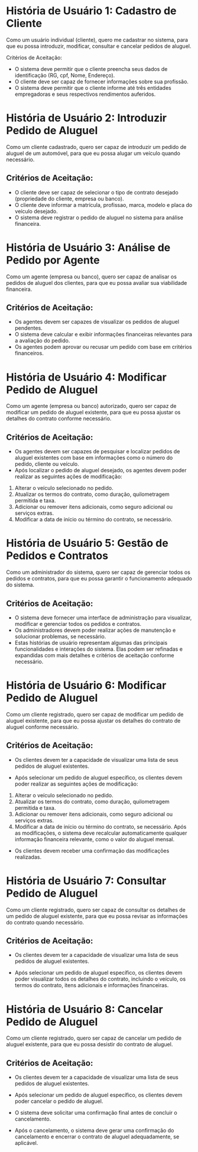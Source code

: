 # História de Usuário 1: Cadastro de Cliente

Como um usuário individual (cliente), quero me cadastrar no sistema, para que eu possa introduzir, modificar, consultar e cancelar pedidos de aluguel.

Critérios de Aceitação:

- O sistema deve permitir que o cliente preencha seus dados de identificação (RG, cpf, Nome, Endereço).
- O cliente deve ser capaz de fornecer informações sobre sua profissão.
- O sistema deve permitir que o cliente informe até três entidades empregadoras e seus respectivos rendimentos auferidos.

# História de Usuário 2: Introduzir Pedido de Aluguel

Como um cliente cadastrado, quero ser capaz de introduzir um pedido de aluguel de um automóvel, para que eu possa alugar um veículo quando necessário.

## Critérios de Aceitação:

- O cliente deve ser capaz de selecionar o tipo de contrato desejado (propriedade do cliente, empresa ou banco).
- O cliente deve informar a matrícula, profissao, marca, modelo e placa do veículo desejado.
- O sistema deve registrar o pedido de aluguel no sistema para análise financeira.

# História de Usuário 3: Análise de Pedido por Agente

Como um agente (empresa ou banco), quero ser capaz de analisar os pedidos de aluguel dos clientes, para que eu possa avaliar sua viabilidade financeira.

## Critérios de Aceitação:

- Os agentes devem ser capazes de visualizar os pedidos de aluguel pendentes.
- O sistema deve calcular e exibir informações financeiras relevantes para a avaliação do pedido.
- Os agentes podem aprovar ou recusar um pedido com base em critérios financeiros.

# História de Usuário 4: Modificar Pedido de Aluguel

Como um agente (empresa ou banco) autorizado, quero ser capaz de modificar um pedido de aluguel existente, para que eu possa ajustar os detalhes do contrato conforme necessário.

## Critérios de Aceitação:
- Os agentes devem ser capazes de pesquisar e localizar pedidos de aluguel existentes com base em informações como o número do pedido, cliente ou veículo.
- Após localizar o pedido de aluguel desejado, os agentes devem poder realizar as seguintes ações de modificação:

1. Alterar o veículo selecionado no pedido.
2. Atualizar os termos do contrato, como duração, quilometragem permitida e taxa.
3. Adicionar ou remover itens adicionais, como seguro adicional ou serviços extras.
4. Modificar a data de início ou término do contrato, se necessário.

# História de Usuário 5: Gestão de Pedidos e Contratos

Como um administrador do sistema, quero ser capaz de gerenciar todos os pedidos e contratos, para que eu possa garantir o funcionamento adequado do sistema.

## Critérios de Aceitação:

- O sistema deve fornecer uma interface de administração para visualizar, modificar e gerenciar todos os pedidos e contratos.
- Os administradores devem poder realizar ações de manutenção e solucionar problemas, se necessário.
- Estas histórias de usuário representam algumas das principais funcionalidades e interações do sistema. Elas podem ser refinadas e expandidas com mais detalhes e critérios de aceitação conforme necessário.

# História de Usuário 6: Modificar Pedido de Aluguel

Como um cliente registrado, quero ser capaz de modificar um pedido de aluguel existente, para que eu possa ajustar os detalhes do contrato de aluguel conforme necessário.

## Critérios de Aceitação:

- Os clientes devem ter a capacidade de visualizar uma lista de seus pedidos de aluguel existentes.

- Após selecionar um pedido de aluguel específico, os clientes devem poder realizar as seguintes ações de modificação:

1. Alterar o veículo selecionado no pedido.
2. Atualizar os termos do contrato, como duração, quilometragem permitida e taxa.
3. Adicionar ou remover itens adicionais, como seguro adicional ou serviços extras.
4. Modificar a data de início ou término do contrato, se necessário.
Após as modificações, o sistema deve recalcular automaticamente qualquer informação financeira relevante, como o valor do aluguel mensal.

- Os clientes devem receber uma confirmação das modificações realizadas.

# História de Usuário 7: Consultar Pedido de Aluguel

Como um cliente registrado, quero ser capaz de consultar os detalhes de um pedido de aluguel existente, para que eu possa revisar as informações do contrato quando necessário.

## Critérios de Aceitação:

- Os clientes devem ter a capacidade de visualizar uma lista de seus pedidos de aluguel existentes.

- Após selecionar um pedido de aluguel específico, os clientes devem poder visualizar todos os detalhes do contrato, incluindo o veículo, os termos do contrato, itens adicionais e informações financeiras.

# História de Usuário 8: Cancelar Pedido de Aluguel

Como um cliente registrado, quero ser capaz de cancelar um pedido de aluguel existente, para que eu possa desistir do contrato de aluguel.

## Critérios de Aceitação:

- Os clientes devem ter a capacidade de visualizar uma lista de seus pedidos de aluguel existentes.

- Após selecionar um pedido de aluguel específico, os clientes devem poder cancelar o pedido de aluguel.

- O sistema deve solicitar uma confirmação final antes de concluir o cancelamento.

- Após o cancelamento, o sistema deve gerar uma confirmação do cancelamento e encerrar o contrato de aluguel adequadamente, se aplicável.